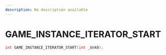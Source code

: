 ```yaml
---
description: No description available 
---
```


# GAME_INSTANCE_ITERATOR_START

```cpp
int GAME_INSTANCE_ITERATOR_START(int _Unk0);
```
